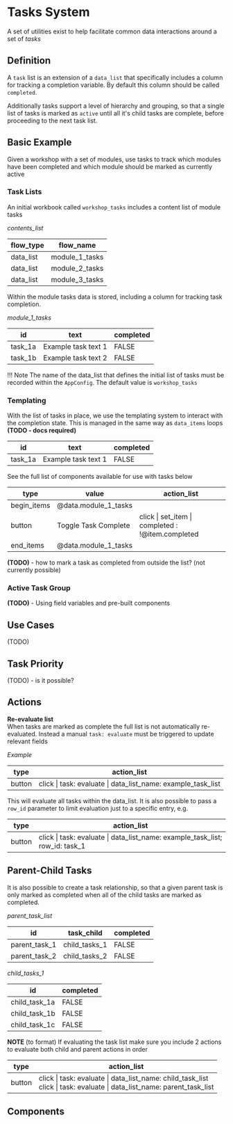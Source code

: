 # Tasks System

A set of utilities exist to help facilitate common data interactions around a set of *tasks*

## Definition
A `task` list is an extension of a `data_list` that specifically includes a column for tracking a completion variable. By default this column should be called `completed`. 

Additionally tasks support a level of hierarchy and grouping, so that a single list of tasks is marked as `active` until all it's child tasks are complete, before proceeding to the next task list.


## Basic Example

Given a workshop with a set of modules, use tasks to track which modules have been completed and which module should be marked as currently active

### Task Lists

An initial workbook called `workshop_tasks` includes a content list of module tasks

*contents_list*

| flow_type | flow_name                   |
| --------- | --------------------------- |
| data_list | module_1_tasks              |
| data_list | module_2_tasks              |
| data_list | module_3_tasks              |

Within the module tasks data is stored, including a column for tracking task completion.

*module_1_tasks*

| id       | text                    |  completed |
| ---     | -----------------------  | ---------- |
| task_1a | Example task text 1      |  FALSE     |
| task_1b | Example task text 2      |  FALSE     |

!!! Note
    The name of the data_list that defines the initial list of tasks must be recorded within the `AppConfig`. The default value is `workshop_tasks` 


### Templating
With the list of tasks in place, we use the templating system to interact with the completion state. This is managed in the same way as `data_items` loops **(TODO - docs required)**


| id       | text                    |  completed |
| ---     | -----------------------  | ---------- |
| task_1a | Example task text 1      |  FALSE     |


See the full list of components available for use with tasks below

| type      | value         |  action_list                          |
| ------    | --------      |     --------------------------------- |
| begin_items|  @data.module_1_tasks  |                             |
| button    |  Toggle Task Complete   | click \| set_item \| completed : !@item.completed |
| end_items |  @data.module_1_tasks   |                             |


**(TODO)** - how to mark a task as completed from outside the list? (not currently possible)

### Active Task Group
**(TODO)** - Using field variables and pre-built components


## Use Cases
(TODO)




## Task Priority
(TODO) - is it possible?


## Actions

**Re-evaluate list**   
When tasks are marked as complete the full list is not automatically re-evaluated.
Instead a manual `task: evaluate` must be triggered to update relevant fields

*Example*


| type   |  action_list                                                    |
| ------ |  -------------------------------------------------------------- |
| button |  click \| task: evaluate \| data_list_name: example_task_list   |

This will evaluate all tasks within the data_list. It is also possible to pass a `row_id` parameter to limit evaluation just to a specific entry, e.g.

| type   |  action_list                                                    |
| ------ |  -------------------------------------------------------------- |
| button |  click \| task: evaluate \| data_list_name: example_task_list; row_id: task_1   |


## Parent-Child Tasks
It is also possible to create a task relationship, so that a given parent task is only marked as completed when all of the child tasks are marked as completed.

*parent_task_list*

| id  |  task_child                 | completed |
| --- |  ------------------         | --------- |
| parent_task_1 |  child_tasks_1    | FALSE     |
| parent_task_2 |  child_tasks_2    | FALSE     |

*child_tasks_1*

| id  | completed |
| --- | --------- |
| child_task_1a |  FALSE     |
| child_task_1b |  FALSE     |
| child_task_1c |  FALSE     |


**NOTE** (to format)
If evaluating the task list make sure you include 2 actions to evaluate both child and parent actions in order

| type   |  action_list                                                    |
| ------ |  -------------------------------------------------------------- |
| button |  click \| task: evaluate \| data_list_name: child_task_list <br> click \| task: evaluate \| data_list_name: parent_task_list |


## Components


